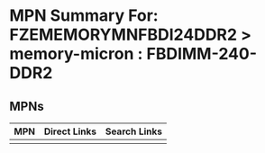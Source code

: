 



# MPN Summary For: FZEMEMORYMNFBDI24DDR2 > memory-micron : FBDIMM-240-DDR2

## MPNs
  

|MPN|Direct Links|Search Links|
| :--- | :--- | :--- |
||||
